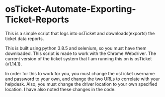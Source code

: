 # osTicket-Automate-Exporting-Ticket-Reports
This is a simple script that logs into osTicket and downloads(exports) the ticket data reports.

This is built using python 3.8.5 and selenium, so you must have them downloaded. This script is made to work with the Chrome Webdriver. The current version of the ticket system that I am running this on is osTicket (v1.14.1).

In order for this to work for you, you must change the osTicket username and password to your own, and change the two URLs to correlate with your helpdesk. Also, you must change the driver location to your own specified location. I have also noted these changes in the code.
